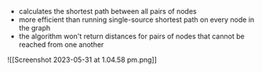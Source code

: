 
- calculates the shortest path between all pairs of nodes 
- more efficient than running single-source shortest path on every node in the graph 
- the algorithm won't return distances for pairs of nodes that cannot be reached from one another 

![[Screenshot 2023-05-31 at 1.04.58 pm.png]]